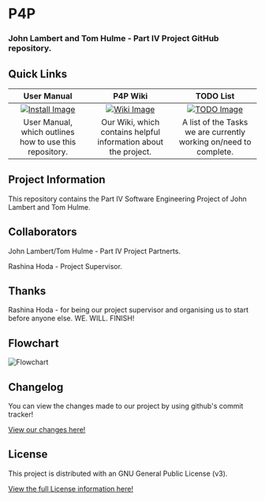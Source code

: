 P4P
===
### John Lambert and Tom Hulme - Part IV Project GitHub repository.

## Quick Links
<!-- If you add quicklinks, use http://www.iconarchive.com/ to search for icons. I used 72x72. Most images on this site are either free or GNU. So we're sweet as using them. -->
User Manual|P4P Wiki|TODO List
:-----------:|:----------:|:---------:
[![Install Image](http://icons.iconarchive.com/icons/saki/snowish/72/Install-icon.png)](https://github.com/TomHulme/P4P/wiki/User-Manual)|[![Wiki Image](http://icons.iconarchive.com/icons/dakirby309/windows-8-metro/72/Web-Wikipedia-alt-1-Metro-icon.png)](https://github.com/TomHulme/P4P/wiki)|[![TODO Image](http://icons.iconarchive.com/icons/binassmax/pry-frente-black-special-2/72/ok-icon.png)](https://github.com/TomHulme/P4P/wiki/TODO)
User Manual, which outlines how to use this repository. | Our Wiki, which contains helpful information about the project.|A list of the Tasks we are currently working on/need to complete.

## Project Information

This repository contains the Part IV Software Engineering Project of John Lambert and Tom Hulme.

## Collaborators

John Lambert/Tom Hulme - Part IV Project Partnerts.

Rashina Hoda - Project Supervisor.

## Thanks
Rashina Hoda - for being our project supervisor and organising us to start before anyone else. WE. WILL. FINISH!

## Flowchart
![Flowchart](http://i.imgur.com/qPdle7k.png)
<!-- Deletion link http://imgur.com/delete/xSnezkHdYyRWu16 -->

## Changelog

You can view the changes made to our project by using github's commit tracker!

[View our changes here!](https://github.com/TomHulme/P4P/commits/master)


## License

This project is distributed with an GNU General Public License (v3).

[View the full License information here!](https://github.com/TomHulme/P4P/blob/master/LICENSE)
